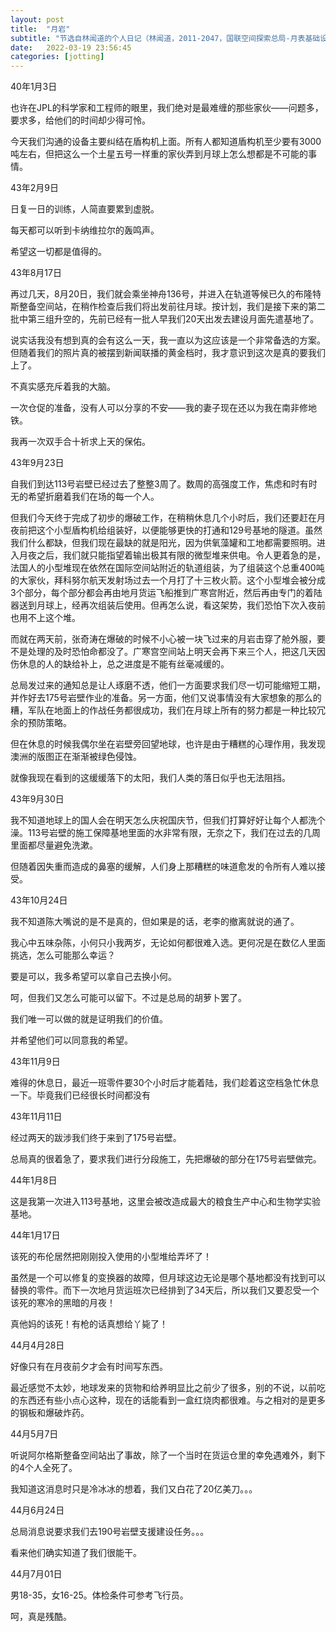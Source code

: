 ```yaml
---
layout: post
title:  "月岩"
subtitle: "节选自林闻道的个人日记（林闻道，2011-2047，国联空间探索总局-月表基础设施建设高级工程师）"
date:   2022-03-19 23:56:45
categories: [jotting]
---
```


40年1月3日

也许在JPL的科学家和工程师的眼里，我们绝对是最难缠的那些家伙——问题多，要求多，给他们的时间却少得可怜。

今天我们沟通的设备主要纠结在盾构机上面。所有人都知道盾构机至少要有3000吨左右，但把这么一个土星五号一样重的家伙弄到月球上怎么想都是不可能的事情。


43年2月9日

日复一日的训练，人简直要累到虚脱。

每天都可以听到卡纳维拉尔的轰鸣声。

希望这一切都是值得的。


43年8月17日

再过几天，8月20日，我们就会乘坐神舟136号，并进入在轨道等候已久的布隆特斯整备空间站，在稍作检查后我们将出发前往月球。按计划，我们是接下来的第二批中第三组升空的，先前已经有一批人早我们20天出发去建设月面先遣基地了。

说实话我没有想到真的会有这么一天，我一直以为这应该是一个非常备选的方案。但随着我们的照片真的被摆到新闻联播的黄金档时，我才意识到这次是真的要我们上了。

不真实感充斥着我的大脑。

一次仓促的准备，没有人可以分享的不安——我的妻子现在还以为我在南非修地铁。

我再一次双手合十祈求上天的保佑。


43年9月23日

自我们到达113号岩壁已经过去了整整3周了。数周的高强度工作，焦虑和时有时无的希望折磨着我们在场的每一个人。

但我们今天终于完成了初步的爆破工作，在稍稍休息几个小时后，我们还要赶在月夜前把这个小型盾构机给组装好，以便能够更快的打通和129号基地的隧道。虽然我们什么都缺，但我们现在最缺的就是阳光，因为供氧藻罐和工地都需要照明。进入月夜之后，我们就只能指望着输出极其有限的微型堆来供电。令人更着急的是，法国人的小型堆现在依然在国际空间站附近的轨道组装，为了组装这个总重400吨的大家伙，拜科努尔航天发射场过去一个月打了十三枚火箭。这个小型堆会被分成3个部分，每个部分都会再由地月货运飞船推到广寒宫附近，然后再由专门的着陆器送到月球上，经再次组装后使用。但再怎么说，看这架势，我们恐怕下次入夜前也用不上这个堆。

而就在两天前，张奇涛在爆破的时候不小心被一块飞过来的月岩击穿了舱外服，要不是处理的及时恐怕命都没了。广寒宫空间站上明天会再下来三个人，把这几天因伤休息的人的缺给补上，总之进度是不能有丝毫减缓的。

总局发过来的通知总是让人琢磨不透，他们一方面要求我们尽一切可能缩短工期，并作好去175号岩壁作业的准备。另一方面，他们又说事情没有大家想象的那么的糟，军队在地面上的作战任务都很成功，我们在月球上所有的努力都是一种比较冗余的预防策略。

但在休息的时候我偶尔坐在岩壁旁回望地球，也许是由于糟糕的心理作用，我发现澳洲的版图正在渐渐被绿色侵蚀。

就像我现在看到的这缓缓落下的太阳，我们人类的落日似乎也无法阻挡。


43年9月30日

我不知道地球上的国人会在明天怎么庆祝国庆节，但我们打算好好让每个人都洗个澡。113号岩壁的施工保障基地里面的水非常有限，无奈之下，我们在过去的几周里面都尽量避免洗漱。

但随着因失重而造成的鼻塞的缓解，人们身上那糟糕的味道愈发的令所有人难以接受。


43年10月24日

我不知道陈大嘴说的是不是真的，但如果是的话，老李的撤离就说的通了。

我心中五味杂陈，小何只小我两岁，无论如何都很难入选。更何况是在数亿人里面挑选，怎么可能那么幸运？

要是可以，我多希望可以拿自己去换小何。

呵，但我们又怎么可能可以留下。不过是总局的胡萝卜罢了。

我们唯一可以做的就是证明我们的价值。

并希望他们可以同意我的希望。



43年11月9日

难得的休息日，最近一班零件要30个小时后才能着陆，我们趁着这空档急忙休息一下。毕竟我们已经很长时间都没有



43年11月11日

经过两天的跋涉我们终于来到了175号岩壁。

总局真的很着急了，要求我们进行分段施工，先把爆破的部分在175号岩壁做完。


44年1月8日

这是我第一次进入113号基地，这里会被改造成最大的粮食生产中心和生物学实验基地。


44年1月17日

该死的布伦居然把刚刚投入使用的小型堆给弄坏了！

虽然是一个可以修复的变换器的故障，但月球这边无论是哪个基地都没有找到可以替换的零件。而下一次地月货运班次已经排到了34天后，所以我们又要忍受一个该死的寒冷的黑暗的月夜！

真他妈的该死！有枪的话真想给丫毙了！


44月4月28日

好像只有在月夜前夕才会有时间写东西。

最近感觉不太妙，地球发来的货物和给养明显比之前少了很多，别的不说，以前吃的东西还有些小点心这种，现在的话能看到一盒红烧肉都很难。与之相对的是更多的钢板和爆破炸药。



44月5月7日

听说阿尔格斯整备空间站出了事故，除了一个当时在货运仓里的幸免遇难外，剩下的4个人全死了。

我知道这消息时只是冷冰冰的想着，我们又白花了20亿美刀。。。


44月6月24日

总局消息说要求我们去190号岩壁支援建设任务。。。

看来他们确实知道了我们很能干。

44月7月01日

男18-35，女16-25。体检条件可参考飞行员。

呵，真是残酷。